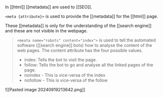 In [[html]] [[metadata]] are used to [[SEO]].

`<meta {attribute}>` is used to provide the [[metadata]] for the [[html]] page.

These [[metadata]] is only for the understanding of the [[search engine]] and these are not visible in the webpage.

> `<meata name="robots" content="index">` is used to tell the automated software ([[search engine]] bots) how to analyse the content of the web pages.
> The content attribute has the four possible values.
> - index: Tells the bot to visit the page.
> - follow: Tells the bot to go and analyse all the linked pages of the page.
> - noindex - This is vice-versa of the  index
> - nofollow - This is vice-versa of the follow

![[Pasted image 20240919213642.png]]